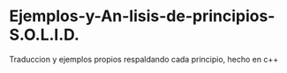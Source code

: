 # Ejemplos-y-An-lisis-de-principios-S.O.L.I.D.
Traduccion y ejemplos propios respaldando cada principio, hecho en c++
